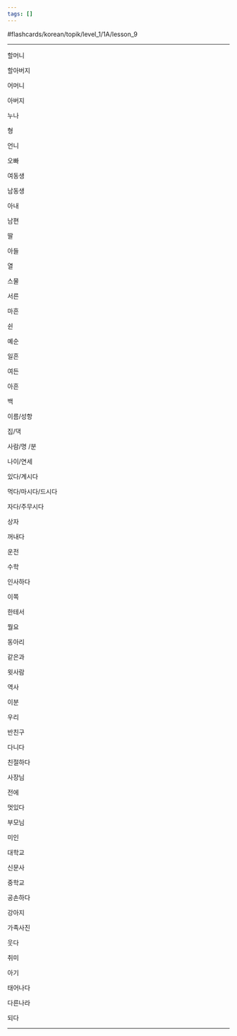 ```yaml
---
tags: []
---
```

#flashcards/korean/topik/level_1/1A/lesson_9

---

할머니

할아버지

어머니

아버지

누나

형

언니

오빠

여동생

남동생

아내

남편

딸

아들

열

스물

서른

마흔

쉰

예순

일흔

여든

아흔

백

이름/성항

집/댁

사람/명 /분

나이/연세

있다/계시다

먹다/마시다/드시다

자다/주무시다

상자

꺼내다

운전

수학

인사하다

이쪽

한테서

뭘요

동아리

같은과

윗사람

역사

이분

우리

반친구

다니다

친절하다

사장님

전에

멋있다

부모님

미인

대학교

신문사

중학교

공손하다

강아지

가족사진

웃다

취미

아기

태어나다

다른나라

되다

---
